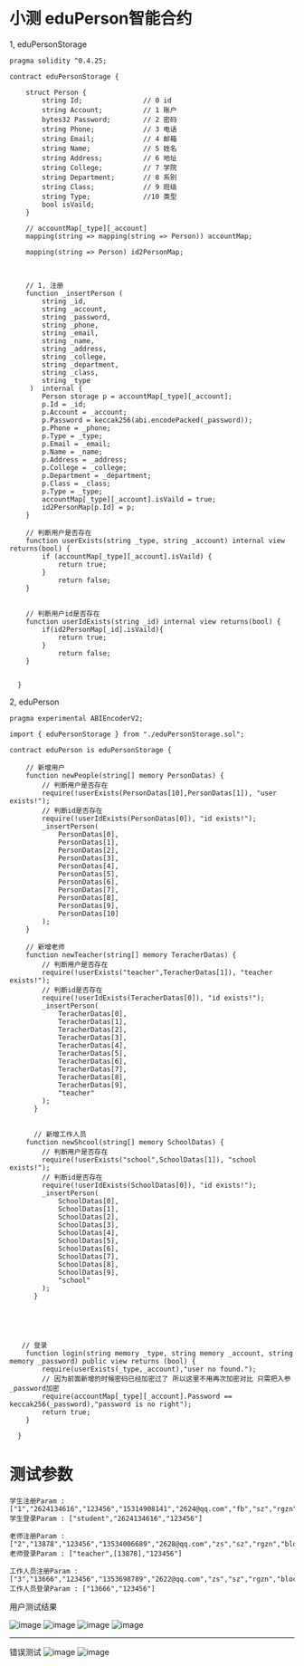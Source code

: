 # 小测 eduPerson智能合约


1, eduPersonStorage
```
pragma solidity ^0.4.25;

contract eduPersonStorage {
    
    struct Person {
        string Id;               // 0 id
        string Account;          // 1 账户
        bytes32 Password;        // 2 密码
        string Phone;            // 3 电话
        string Email;            // 4 邮箱
        string Name;             // 5 姓名
        string Address;          // 6 地址
        string College;          // 7 学院
        string Department;       // 8 系别
        string Class;            // 9 班级
        string Type;             //10 类型
        bool isVaild;
    }
    
    // accountMap[_type][_account]
    mapping(string => mapping(string => Person)) accountMap;
    
    mapping(string => Person) id2PersonMap;
    
    
    
    // 1, 注册
    function _insertPerson (
        string _id,
        string _account,
        string _password,
        string _phone,
        string _email,
        string _name,
        string _address,
        string _college,
        string _department,
        string _class,
        string _type
     )  internal {
        Person storage p = accountMap[_type][_account];
        p.Id = _id;
        p.Account = _account;
        p.Password = keccak256(abi.encodePacked(_password));
        p.Phone = _phone;
        p.Type = _type;
        p.Email = _email;
        p.Name = _name;
        p.Address = _address;
        p.College = _college;
        p.Department = _department;
        p.Class = _class;
        p.Type = _type;
        accountMap[_type][_account].isVaild = true;
        id2PersonMap[p.Id] = p;
    }
    
    // 判断用户是否存在
    function userExists(string _type, string _account) internal view returns(bool) {
        if (accountMap[_type][_account].isVaild) {
            return true;
        } 
            return false;
    }
    
    
    // 判断用户id是否存在
    function userIdExists(string _id) internal view returns(bool) {
        if(id2PersonMap[_id].isVaild){
            return true;
        }
            return false;
    }

        
  }
```

2, eduPerson
```
pragma experimental ABIEncoderV2;

import { eduPersonStorage } from "./eduPersonStorage.sol";

contract eduPerson is eduPersonStorage {
    
    // 新增用户
    function newPeople(string[] memory PersonDatas) {
        // 判断用户是否存在
        require(!userExists(PersonDatas[10],PersonDatas[1]), "user exists!");
        // 判断id是否存在
        require(!userIdExists(PersonDatas[0]), "id exists!");
        _insertPerson(
            PersonDatas[0],         
            PersonDatas[1],         
            PersonDatas[2],
            PersonDatas[3],
            PersonDatas[4],
            PersonDatas[5],
            PersonDatas[6],
            PersonDatas[7],
            PersonDatas[8],
            PersonDatas[9],
            PersonDatas[10]
        );
    }
    
    // 新增老师
    function newTeacher(string[] memory TeracherDatas) {
        // 判断用户是否存在
        require(!userExists("teacher",TeracherDatas[1]), "teacher exists!");
        // 判断id是否存在
        require(!userIdExists(TeracherDatas[0]), "id exists!");
        _insertPerson(
            TeracherDatas[0],         
            TeracherDatas[1],         
            TeracherDatas[2],
            TeracherDatas[3],
            TeracherDatas[4],
            TeracherDatas[5],
            TeracherDatas[6],
            TeracherDatas[7],
            TeracherDatas[8],
            TeracherDatas[9],
            "teacher"
        );
      }
      
      
      // 新增工作人员
    function newShcool(string[] memory SchoolDatas) {
        // 判断用户是否存在
        require(!userExists("school",SchoolDatas[1]), "school exists!");
        // 判断id是否存在
        require(!userIdExists(SchoolDatas[0]), "id exists!");
        _insertPerson(
            SchoolDatas[0],         
            SchoolDatas[1],         
            SchoolDatas[2],
            SchoolDatas[3],
            SchoolDatas[4],
            SchoolDatas[5],
            SchoolDatas[6],
            SchoolDatas[7],
            SchoolDatas[8],
            SchoolDatas[9],
            "school"
        );
      }
    
    
    
    
    
   // 登录
    function login(string memory _type, string memory _account, string memory _password) public view returns (bool) {
        require(userExists(_type,_account),"user no found.");
        // 因为前面新增的时候密码已经加密过了 所以这里不用再次加密对比 只需把入参_password加密
        require(accountMap[_type][_account].Password == keccak256(_password),"password is no right");
        return true;
    }
    
  }
```

# 测试参数
```
学生注册Param : ["1","2624134616","123456","15314908141","2624@qq.com","fb","sz","rgzn","blockchain","2","student"]
学生登录Param : ["student","2624134616","123456"]

老师注册Param : ["2","13878","123456","13534006689","2628@qq.com","zs","sz","rgzn","blockchain","2"]
老师登录Param : ["teacher",[13878],"123456"]

工作人员注册Param : ["3","13666","123456","1353698789","2622@qq.com","zs","sz","rgzn","blockchain","2"]
工作人员登录Param : ["13666","123456"]
```
用户测试结果

![image](https://user-images.githubusercontent.com/103564714/164889199-f8b5b42b-c877-40c0-9c48-2c8028fbc50b.png)
![image](https://user-images.githubusercontent.com/103564714/164889206-2e2cd1b7-b9c1-404a-bf73-c93f62438a39.png)
![image](https://user-images.githubusercontent.com/103564714/164889222-405200b6-09dd-4a9f-b9c3-fbda890ac6b2.png)
![image](https://user-images.githubusercontent.com/103564714/164889227-7ebbe95c-e5f9-4806-b307-aee312d5329a.png)

--------------------------------------------------------------------------------------------
错误测试
![image](https://user-images.githubusercontent.com/103564714/164889258-8501f431-d1be-40b5-8060-949a3d781851.png)
![image](https://user-images.githubusercontent.com/103564714/164889276-81d440f0-0b31-4a8d-b44d-7d993af659f1.png)





